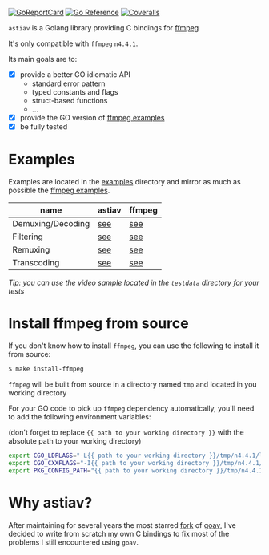 [![GoReportCard](https://goreportcard.com/badge/github.com/asticode/go-astiav)](https://goreportcard.com/report/github.com/asticode/go-astiav)
[![Go Reference](https://pkg.go.dev/badge/github.com/asticode/go-astiav.svg)](https://pkg.go.dev/github.com/asticode/go-astiav)
[![Coveralls](https://coveralls.io/repos/github/asticode/go-astiav/badge.svg?branch=master)](https://coveralls.io/github/asticode/go-astiav)

`astiav` is a Golang library providing C bindings for [ffmpeg](https://github.com/FFmpeg/FFmpeg)

It's only compatible with `ffmpeg` `n4.4.1`.

Its main goals are to:

- [x] provide a better GO idiomatic API
    - standard error pattern
    - typed constants and flags
    - struct-based functions
    - ...
- [x] provide the GO version of [ffmpeg examples](https://github.com/FFmpeg/FFmpeg/tree/n4.4.1/doc/examples)
- [x] be fully tested

# Examples

Examples are located in the [examples](examples) directory and mirror as much as possible the [ffmpeg examples](https://github.com/FFmpeg/FFmpeg/tree/n4.4.1/doc/examples).

|name|astiav|ffmpeg|
|---|---|---|
|Demuxing/Decoding|[see](examples/demuxing_decoding/main.go)|[see](https://github.com/FFmpeg/FFmpeg/blob/n4.4.1/doc/examples/demuxing_decoding.c)
|Filtering|[see](examples/filtering/main.go)|[see](https://github.com/FFmpeg/FFmpeg/blob/n4.4.1/doc/examples/filtering_video.c)
|Remuxing|[see](examples/remuxing/main.go)|[see](https://github.com/FFmpeg/FFmpeg/blob/n4.4.1/doc/examples/remuxing.c)
|Transcoding|[see](examples/transcoding/main.go)|[see](https://github.com/FFmpeg/FFmpeg/blob/n4.4.1/doc/examples/transcoding.c)

*Tip: you can use the video sample located in the `testdata` directory for your tests*

# Install ffmpeg from source

If you don't know how to install `ffmpeg`, you can use the following to install it from source:

```sh
$ make install-ffmpeg
```

`ffmpeg` will be built from source in a directory named `tmp` and located in you working directory

For your GO code to pick up `ffmpeg` dependency automatically, you'll need to add the following environment variables:

(don't forget to replace `{{ path to your working directory }}` with the absolute path to your working directory)

```sh
export CGO_LDFLAGS="-L{{ path to your working directory }}/tmp/n4.4.1/lib/",
export CGO_CXXFLAGS="-I{{ path to your working directory }}/tmp/n4.4.1/include/",
export PKG_CONFIG_PATH="{{ path to your working directory }}/tmp/n4.4.1/lib/pkgconfig",
```

# Why astiav?

After maintaining for several years the most starred [fork](https://github.com/asticode/goav) of [goav](https://github.com/giorgisio/goav), I've decided to write from scratch my own C bindings to fix most of the problems I still encountered using `goav`.